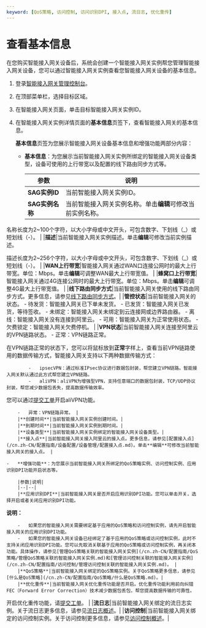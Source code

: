```yaml
---
keyword: [QoS策略, 访问控制, 访问识别DPI, 接入点, 流日志, 优化重传]
---
```


# 查看基本信息

在您购买智能接入网关设备后，系统会创建一个智能接入网关实例帮您管理智能接入网关设备，您可以通过智能接入网关实例查看您智能接入网关设备的基本信息。

1.  登录[智能接入网关管理控制台](https://smartag.console.aliyun.com)。

2.  在顶部菜单栏，选择目标区域。

3.  在智能接入网关页面，单击目标智能接入网关实例ID。

4.  在智能接入网关实例详情页面的**基本信息**页签下，查看智能接入网关的基本信息。

    **基本信息**页签为您展示智能接入网关设备基本信息和增强功能两部分内容：

    -   **基本信息**：为您展示当前智能接入网关实例所绑定的智能接入网关设备类型，设备可使用的上行带宽以及配置的线下路由同步方式等。

        |参数|说明|
        |--|--|
        |**SAG实例ID**|当前智能接入网关实例ID。|
        |**SAG实例名称**|当前智能接入网关实例名称。单击**编辑**可修改当前实例名称。

名称长度为2~100个字符，以大小字母或中文开头，可包含数字、下划线（\_）或短划线（-）。 |
        |**描述**|当前智能接入网关实例描述。单击**编辑**可修改当前实例描述。

描述长度为2~256个字符，以大小字母或中文开头，可包含数字、下划线（\_）或短划线（-）。 |
        |**WAN上行带宽**|智能接入网关通过WAN口连接公网时的最大上行带宽。单位：Mbps。单击**编辑**可调整WAN最大上行带宽值。 |
        |**蜂窝口上行带宽**|智能接入网关通过4G连接公网时的最大上行带宽。单位：Mbps。单击**编辑**可调整4G最大上行带宽值。 |
        |**线下路由同步方式**|当前智能接入网关使用的线下路由同步方式。更多信息，请参见[线下路由同步方式](/cn.zh-CN/配置指南/云上网络配置/线下路由同步方式.md)。|
        |**管控状态**|当前智能接入网关的状态。        -   待发货：智能接入网关已下单未发货。
        -   已发货：智能接入网关已发货，等待签收。
        -   未绑定：智能接入网关未绑定到云连接网或边界路由器。
        -   离线：智能接入网关没有连接到阿里云。
        -   可用：智能接入网关为正常使用状态。
        -   欠费锁定：智能接入网关欠费停机。 |
        |**VPN状态**|当前智能接入网关连接至阿里云的VPN链路状态。        -   正常：VPN链路正常。

在VPN链路正常的状态下，您可以将鼠标放到**正常**字样上，查看当前VPN链路使用的数据传输方式，智能接入网关支持以下两种数据传输方式：

            -   ipsecVPN：通过标准IPsec协议进行数据包封装，帮您建立VPN链路。智能接入网关默认通过此方式帮您建立VPN链路。
            -   aliVPN：aliVPN为增强型VPN，支持任意端口的数据包封装，TCP/UDP协议封装，帮您减少数据包丢失，提高数据传输效率。

您可以通过[提交工单](https://workorder.console.aliyun.com/console.htm?spm=a2c8b.12571063.0.0.6c3a1f74GNUcri#/ticket/add?productCode=smartag&commonQuestionId=3317&isSmart=true)开启aliVPN功能。

        -   异常：VPN链路异常。 |
        |**创建时间**|当前智能接入网关实例创建时间。|
        |**到期时间**|当前智能接入网关实例到期时间。|
        |**设备类型**|当前智能接入网关实例绑定的智能接入网关设备类型。|
        |**接入点**|当前智能接入网关接入阿里云的接入点。更多信息，请参见[配置接入点](/cn.zh-CN/配置指南/设备配置/设备管理/配置接入点.md)。单击**编辑**可修改当前智能接入网关的接入点。 |

    -   **增强功能**：为您展示当前智能接入网关所绑定的QoS策略实例、访问控制实例、应用识别DPI功能开启状态等。

        |参数|说明|
        |--|--|
        |**应用识别DPI**|当前智能接入网关是否开启应用识别DPI功能。您可以单击开关，选择开启或者关闭应用识别DPI功能。

**说明：**

        -   如果您的智能接入网关需要绑定基于应用的QoS策略和访问控制实例，请先开启智能接入网关的应用识别DPI功能。
        -   如果您的智能接入网关设备已经绑定了基于应用的QoS策略或访问控制实例，此时不支持关闭应用识别DPI功能。您可以先取消关联基于应用的QoS策略或访问控制实例，再关闭本功能。具体操作，请参见[管理QoS策略关联的智能接入网关实例](/cn.zh-CN/配置指南/QoS策略/管理QoS策略关联的智能接入网关实例.md)和[管理访问控制关联的智能接入网关实例](/cn.zh-CN/配置指南/访问控制/管理访问控制关联的智能接入网关实例.md)。 |
        |**QoS策略**|当前智能接入网关绑定的QoS策略实例。关于QoS策略更多信息，请参见[什么是QoS策略](/cn.zh-CN/配置指南/QoS策略/什么是QoS策略.md)。|
        |**优化重传**|当前智能接入网关优化重传功能是否开启。优化重传功能利用前向纠错FEC（Forward Error Correction）技术减少数据包丢包，帮您提高数据传输的可靠性。

开启优化重传功能，请[提交工单](https://workorder.console.aliyun.com/console.htm?spm=a2c8b.12571063.0.0.6c3a1f74GNUcri#/ticket/add?productCode=smartag&commonQuestionId=3317&isSmart=true)。 |
        |**流日志**|当前智能接入网关绑定的流日志实例。关于流日志更多信息，请参见[流日志概述](/cn.zh-CN/配置指南/流日志/流日志概述.md)。|
        |**访问控制**|当前智能接入网关绑定的访问控制实例。关于访问控制更多信息，请参见[访问控制概述](/cn.zh-CN/配置指南/访问控制/访问控制概述.md)。|


